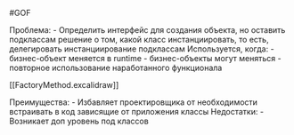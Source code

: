 #GOF 

Проблема:
	 - Определить интерфейс для создания объекта, но оставить подклассам решение о том, какой класс инстанциировать, то есть, делегировать инстанциирование подклассам
Используется, когда:
	- бизнес-объект меняется в runtime
	- бизнес-объекты могут меняться
	- повторное использование наработанного функционала

[[FactoryMethod.excalidraw]]

Преимущества:
	- Избавляет проектировщика от необходимости встраивать в код зависящие от приложения классы
Недостатки:
	 - Возникает доп уровень под классов
